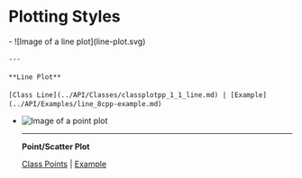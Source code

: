 Plotting Styles
===============


<div class="grid cards" markdown>
-   ![Image of a line plot](line-plot.svg)

    ---
    
	**Line Plot**
	
	[Class Line](../API/Classes/classplotpp_1_1_line.md) | [Example](../API/Examples/line_8cpp-example.md)

-   ![Image of a point plot](point-plot.svg)

    ---

    **Point/Scatter Plot**  
	
	[Class Points](../API/Classes/classplotpp_1_1_points.md) | [Example](../API/Examples/points_8cpp-example.md)

</div>

